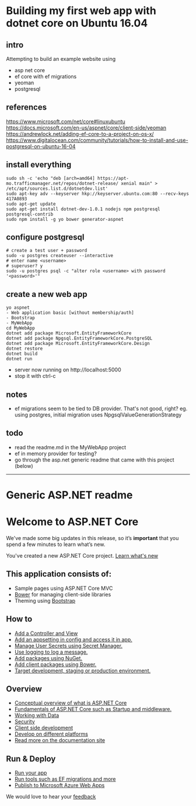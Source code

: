 # Building my first web app with dotnet core on Ubuntu 16.04

## intro
Attempting to build an example website using
- asp net core
- ef core with ef migrations
- yeoman
- postgresql

## references
https://www.microsoft.com/net/core#linuxubuntu
https://docs.microsoft.com/en-us/aspnet/core/client-side/yeoman
https://andrewlock.net/adding-ef-core-to-a-project-on-os-x/
https://www.digitalocean.com/community/tutorials/how-to-install-and-use-postgresql-on-ubuntu-16-04

## install everything
```
sudo sh -c 'echo "deb [arch=amd64] https://apt-mo.trafficmanager.net/repos/dotnet-release/ xenial main" > /etc/apt/sources.list.d/dotnetdev.list'
sudo apt-key adv --keyserver hkp://keyserver.ubuntu.com:80 --recv-keys 417A0893
sudo apt-get update
sudo apt-get install dotnet-dev-1.0.1 nodejs npm postgresql postgresql-contrib
sudo npm install -g yo bower generator-aspnet
```

## configure postgresql
```
# create a test user + password
sudo -u postgres createuser --interactive
# enter name <username>
# superuser? y
sudo -u postgres psql -c "alter role <username> with password '<password>'"
```

## create a new web app
```
yo aspnet
- Web application basic [without membership/auth]
- Bootstrap
- MyWebApp
cd MyWebApp
dotnet add package Microsoft.EntityFrameworkCore
dotnet add package Npgsql.EntityFrameworkCore.PostgreSQL
dotnet add package Microsoft.EntityFrameworkCore.Design
dotnet restore
dotnet build
dotnet run
```

- server now running on http://localhost:5000
- stop it with ctrl-c

## notes
- ef migrations seem to be tied to DB provider. That's not good, right?
  eg. using postgres, initial migration uses NpgsqlValueGenerationStrategy


## todo
- read the readme.md in the MyWebApp project
- ef in memory provider for testing?
- go through the asp.net generic readme that came with this project (below)


------------------------------------------------------------------

# Generic ASP.NET readme
# Welcome to ASP.NET Core

We've made some big updates in this release, so it’s **important** that you spend a few minutes to learn what’s new.

You've created a new ASP.NET Core project. [Learn what's new](https://go.microsoft.com/fwlink/?LinkId=518016)

## This application consists of:

*   Sample pages using ASP.NET Core MVC
*   [Bower](https://go.microsoft.com/fwlink/?LinkId=518004) for managing client-side libraries
*   Theming using [Bootstrap](https://go.microsoft.com/fwlink/?LinkID=398939)

## How to

*   [Add a Controller and View](https://go.microsoft.com/fwlink/?LinkID=398600)
*   [Add an appsetting in config and access it in app.](https://go.microsoft.com/fwlink/?LinkID=699562)
*   [Manage User Secrets using Secret Manager.](https://go.microsoft.com/fwlink/?LinkId=699315)
*   [Use logging to log a message.](https://go.microsoft.com/fwlink/?LinkId=699316)
*   [Add packages using NuGet.](https://go.microsoft.com/fwlink/?LinkId=699317)
*   [Add client packages using Bower.](https://go.microsoft.com/fwlink/?LinkId=699318)
*   [Target development, staging or production environment.](https://go.microsoft.com/fwlink/?LinkId=699319)

## Overview

*   [Conceptual overview of what is ASP.NET Core](https://go.microsoft.com/fwlink/?LinkId=518008)
*   [Fundamentals of ASP.NET Core such as Startup and middleware.](https://go.microsoft.com/fwlink/?LinkId=699320)
*   [Working with Data](https://go.microsoft.com/fwlink/?LinkId=398602)
*   [Security](https://go.microsoft.com/fwlink/?LinkId=398603)
*   [Client side development](https://go.microsoft.com/fwlink/?LinkID=699321)
*   [Develop on different platforms](https://go.microsoft.com/fwlink/?LinkID=699322)
*   [Read more on the documentation site](https://go.microsoft.com/fwlink/?LinkID=699323)

## Run & Deploy

*   [Run your app](https://go.microsoft.com/fwlink/?LinkID=517851)
*   [Run tools such as EF migrations and more](https://go.microsoft.com/fwlink/?LinkID=517853)
*   [Publish to Microsoft Azure Web Apps](https://go.microsoft.com/fwlink/?LinkID=398609)

We would love to hear your [feedback](https://go.microsoft.com/fwlink/?LinkId=518015)
